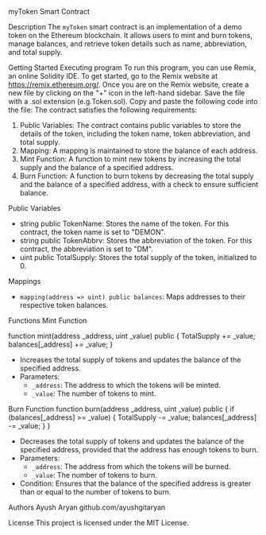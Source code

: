 myToken Smart Contract

Description
The `myToken` smart contract is an implementation of a demo token on the Ethereum blockchain. It allows users to mint and burn tokens, manage balances, and retrieve token details such as name, abbreviation, and total supply.

Getting Started
Executing program
To run this program, you can use Remix, an online Solidity IDE. To get started, go to the Remix website at https://remix.ethereum.org/.
Once you are on the Remix website, create a new file by clicking on the "+" icon in the left-hand sidebar. Save the file with a .sol extension (e.g.Token.sol). Copy and paste the following code into the file:
The contract satisfies the following requirements:
1. Public Variables: The contract contains public variables to store the details of the token, including the token name, token abbreviation, and total supply.
2. Mapping: A mapping is maintained to store the balance of each address.
3. Mint Function: A function to mint new tokens by increasing the total supply and the balance of a specified address.
4. Burn Function: A function to burn tokens by decreasing the total supply and the balance of a specified address, with a check to ensure sufficient balance.

 Public Variables
- string public TokenName: Stores the name of the token. For this contract, the token name is set to "DEMON".
- string public TokenAbbrv: Stores the abbreviation of the token. For this contract, the abbreviation is set to "DM".
- uint public TotalSupply: Stores the total supply of the token, initialized to 0.

 Mappings
- `mapping(address => uint) public balances`: Maps addresses to their respective token balances.

 Functions
Mint Function

function mint(address _address, uint _value) public {
    TotalSupply += _value;
    balances[_address] += _value;
}

-  Increases the total supply of tokens and updates the balance of the specified address.
- Parameters:
  - `_address`: The address to which the tokens will be minted.
  - `_value`: The number of tokens to mint.

 Burn Function
function burn(address _address, uint _value) public {
    if (balances[_address] >= _value) {
        TotalSupply -= _value;
        balances[_address] -= _value;
    }
}
-  Decreases the total supply of tokens and updates the balance of the specified address, provided that the address has enough tokens to burn.
- Parameters:
  - `_address`: The address from which the tokens will be burned.
  - `_value`: The number of tokens to burn.
- Condition: Ensures that the balance of the specified address is greater than or equal to the number of tokens to burn.

Authors
Ayush Aryan
github.com/ayushgitaryan

License
This project is licensed under the MIT License.
